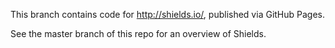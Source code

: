 This branch contains code for http://shields.io/, published via GitHub Pages.

See the master branch of this repo for an overview of Shields.
